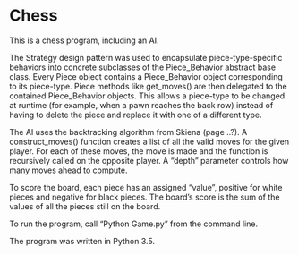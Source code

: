 # Chess

This is a chess program, including an AI.

The Strategy design pattern was used to encapsulate piece-type-specific behaviors into concrete subclasses of the Piece_Behavior abstract base class. Every Piece object contains a Piece_Behavior object corresponding to its piece-type. Piece methods like get_moves() are then delegated to the contained Piece_Behavior objects. This allows a piece-type to be changed at runtime (for example, when a pawn reaches the back row) instead of having to delete the piece and replace it with one of a different type.

The AI uses the backtracking algorithm from Skiena (page ..?). A construct_moves() function creates a list of all the valid moves for the given player. For each of these moves, the move is made and the function is recursively called on the opposite player. A “depth” parameter controls how many moves ahead to compute.

To score the board, each piece has an assigned “value”, positive for white pieces and negative for black pieces. The board’s score is the sum of the values of all the pieces still on the board.

To run the program, call “Python Game.py” from the command line.

The program was written in Python 3.5.